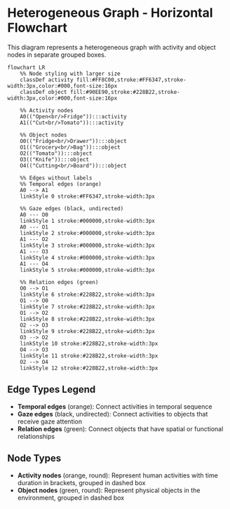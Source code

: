# Heterogeneous Graph - Horizontal Flowchart

This diagram represents a heterogeneous graph with activity and object nodes in separate grouped boxes.

```mermaid
flowchart LR
    %% Node styling with larger size
    classDef activity fill:#FF8C00,stroke:#FF6347,stroke-width:3px,color:#000,font-size:16px
    classDef object fill:#90EE90,stroke:#228B22,stroke-width:3px,color:#000,font-size:16px

    %% Activity nodes
    A0(("Open<br/>Fridge")):::activity
    A1(("Cut<br/>Tomato")):::activity

    %% Object nodes
    O0(("Fridge<br/>Drawer")):::object
    O1(("Grocery<br/>Bag")):::object
    O2(("Tomato")):::object
    O3(("Knife")):::object
    O4(("Cutting<br/>Board")):::object

    %% Edges without labels
    %% Temporal edges (orange)
    A0 --> A1
    linkStyle 0 stroke:#FF6347,stroke-width:3px

    %% Gaze edges (black, undirected)
    A0 --- O0
    linkStyle 1 stroke:#000000,stroke-width:3px
    A0 --- O1
    linkStyle 2 stroke:#000000,stroke-width:3px
    A1 --- O2
    linkStyle 3 stroke:#000000,stroke-width:3px
    A1 --- O3
    linkStyle 4 stroke:#000000,stroke-width:3px
    A1 --- O4
    linkStyle 5 stroke:#000000,stroke-width:3px

    %% Relation edges (green)
    O0 --> O1
    linkStyle 6 stroke:#228B22,stroke-width:3px
    O1 --> O0
    linkStyle 7 stroke:#228B22,stroke-width:3px
    O1 --> O2
    linkStyle 8 stroke:#228B22,stroke-width:3px
    O2 --> O3
    linkStyle 9 stroke:#228B22,stroke-width:3px
    O3 --> O2
    linkStyle 10 stroke:#228B22,stroke-width:3px
    O4 --> O3
    linkStyle 11 stroke:#228B22,stroke-width:3px
    O2 --> O4
    linkStyle 12 stroke:#228B22,stroke-width:3px
```

## Edge Types Legend

- **Temporal edges** (orange): Connect activities in temporal sequence
- **Gaze edges** (black, undirected): Connect activities to objects that receive gaze attention
- **Relation edges** (green): Connect objects that have spatial or functional relationships

## Node Types

- **Activity nodes** (orange, round): Represent human activities with time duration in brackets, grouped in dashed box
- **Object nodes** (green, round): Represent physical objects in the environment, grouped in dashed box
